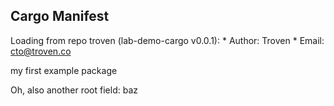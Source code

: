 ## Cargo Manifest

Loading from repo troven (lab-demo-cargo v0.0.1):
    * Author: Troven
    * Email: cto@troven.co

my first example package

Oh, also another root field: baz
